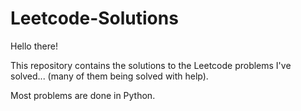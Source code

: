 # Leetcode-Solutions

Hello there!

This repository contains the solutions to the Leetcode problems I've solved... (many of them being solved with help). 

Most problems are done in Python. 
